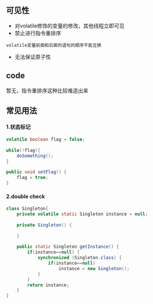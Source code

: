 
## 可见性  
- 对volatile修饰的变量的修改，其他线程立即可见
- 禁止进行指令重排序
```
volatile变量前面和后面的语句的顺序不能互换
```

- 无法保证原子性

## code

暂无，指令重排序这种比较难造出来


## 常见用法

#### 1.状态标记
```java
volatile boolean flag = false;
 
while(!flag){
    doSomething();
}
 
public void setFlag() {
    flag = true;
}
```

#### 2.double check
```java
class Singleton{
    private volatile static Singleton instance = null;
     
    private Singleton() {
         
    }
     
    public static Singleton getInstance() {
        if(instance==null) {
            synchronized (Singleton.class) {
                if(instance==null)
                    instance = new Singleton();
            }
        }
        return instance;
    }
}
```

